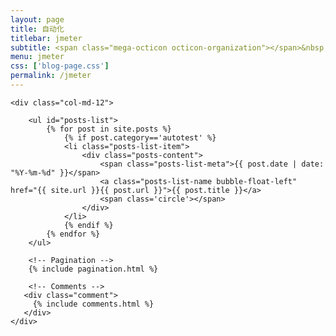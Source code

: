 ```yaml
---
layout: page
title: 自动化
titlebar: jmeter
subtitle: <span class="mega-octicon octicon-organization"></span>&nbsp;&nbsp; 自动化测试
menu: jmeter
css: ['blog-page.css']
permalink: /jmeter
---
```


<div class="row">

    <div class="col-md-12">

        <ul id="posts-list">
            {% for post in site.posts %}
                {% if post.category=='autotest' %}
                <li class="posts-list-item">
                    <div class="posts-content">
                        <span class="posts-list-meta">{{ post.date | date: "%Y-%m-%d" }}</span>
                        <a class="posts-list-name bubble-float-left" href="{{ site.url }}{{ post.url }}">{{ post.title }}</a>
                        <span class='circle'></span>
                    </div>
                </li>
                {% endif %}
            {% endfor %}
        </ul> 

        <!-- Pagination -->
        {% include pagination.html %}

        <!-- Comments -->
       <div class="comment">
         {% include comments.html %}
       </div>
    </div>

</div>
<script>
    $(document).ready(function(){

        // Enable bootstrap tooltip
        $("body").tooltip({ selector: '[data-toggle=tooltip]' });

    });
</script>
